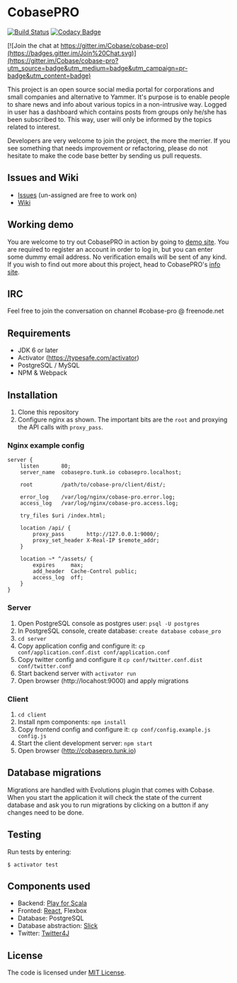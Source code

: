 CobasePRO
=========

[![Build Status](https://travis-ci.org/Cobase/cobase-pro.svg?branch=master)](https://travis-ci.org/Cobase/cobase-pro) [![Codacy Badge](https://www.codacy.com/project/badge/b13868b3f52d429c98aacf5a556a5310)](https://www.codacy.com/app/cobase/cobase-pro)

[![Join the chat at https://gitter.im/Cobase/cobase-pro](https://badges.gitter.im/Join%20Chat.svg)](https://gitter.im/Cobase/cobase-pro?utm_source=badge&utm_medium=badge&utm_campaign=pr-badge&utm_content=badge)

This project is an open source social media portal for corporations and small companies and alternative to Yammer.
It's purpose is to enable people to share news and info about various topics in a non-intrusive way.  Logged in user
has a dashboard which contains posts from groups only he/she has been subscribed to. This way, user will only be informed
by the topics related to interest.

Developers are very welcome to join the project, the more the merrier. If you see something that needs improvement or refactoring, please
do not hesitate to make the code base better by sending us pull requests.

## Issues and Wiki

- [Issues](https://github.com/Cobase/cobase-pro/issues) (un-assigned are free to work on)
- [Wiki](https://github.com/Cobase/cobase-pro/wiki)

## Working demo

You are welcome to try out CobasePRO in action by going to [demo site](http://cobasepro.arturgajewski.com). You are required to register an account in order to log in, but you can enter some dummy email address. No verification emails will be sent of any kind. If you wish to find out more about this project, head to CobasePRO's [info site](http://cobasepro.com).

## IRC

Feel free to join the conversation on channel #cobase-pro @ freenode.net

## Requirements

- JDK 6 or later
- Activator (https://typesafe.com/activator)
- PostgreSQL / MySQL
- NPM & Webpack


## Installation

1. Clone this repository
2. Configure nginx as shown. The important bits are the `root` and proxying the API calls with `proxy_pass`.

### Nginx example config

    server {
        listen       80;
        server_name  cobasepro.tunk.io cobasepro.localhost;

        root         /path/to/cobase-pro/client/dist/;

        error_log    /var/log/nginx/cobase-pro.error.log;
        access_log   /var/log/nginx/cobase-pro.access.log;

        try_files $uri /index.html;

        location /api/ {
            proxy_pass       http://127.0.0.1:9000/;
            proxy_set_header X-Real-IP $remote_addr;
        }

        location ~* ^/assets/ {
            expires     max;
            add_header  Cache-Control public;
            access_log  off;
        }
    }

### Server

1. Open PostgreSQL console as postgres user: `psql -U postgres`
2. In PostgreSQL console, create database: `create database cobase_pro`
3. `cd server`
4. Copy application config and configure it: `cp conf/application.conf.dist conf/application.conf`
5. Copy twitter config and configure it `cp conf/twitter.conf.dist conf/twitter.conf`
6. Start backend server with `activator run`
7. Open browser (http://locahost:9000) and apply migrations

### Client

1. `cd client`
2. Install npm components: `npm install`
3. Copy frontend config and configure it: `cp conf/config.example.js config.js`
4. Start the client development server: `npm start`
5. Open browser (http://cobasepro.tunk.io)


## Database migrations

Migrations are handled with Evolutions plugin that comes with Cobase. When you start the application it will check the state of the current database and ask you to run migrations by clicking on a button if any changes need to be done.


## Testing

Run tests by entering:

    $ activator test


## Components used

- Backend: [Play for Scala](https://www.playframework.com)
- Fronted: [React](https://facebook.github.io/react), Flexbox
- Database: PostgreSQL
- Database abstraction: [Slick](http://slick.typesafe.com)
- Twitter: [Twitter4J](http://www.twitter4j.org)

## License

The code is licensed under [MIT License](http://opensource.org/licenses/MIT).
